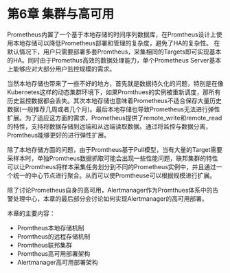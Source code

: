 # 第6章 集群与高可用

Prometheus内置了一个基于本地存储的时间序列数据库，在Promtheus设计上使用本地存储可以降低Prometheus部署和管理的复杂度，避免了HA的复杂性。 在默认情况下，用户只需要部署多套Promtheus，采集相同的Targets即可实现基本的HA。同时由于Promethus高效的数据处理能力，单个Prometheus Server基本上能够应对大部分用户监控规模的需求。

当然本地存储也带来了一些不好的地方，首先就是数据持久化的问题，特别是在像Kubernetes这样的动态集群环境下，如果Promthues的实例被重新调度，那所有历史监控数据都会丢失。其次本地存储也意味着Prometheus不适合保存大量历史数据(一般推荐几周或者几个月)。最后本地存储也导致Prometheus无法进行弹性扩展。为了适应这方面的需求，Prometheus提供了remote_write和remote_read的特性，支持将数据存储到远端和从远端读取数据。通过将监控与数据分离，Promtheus能够更好的进行弹性扩展。

除了本地存储方面的问题，由于Promtheus基于Pull模型，当有大量的Target需要采样本时，单独Promtheus数据抓取可能会出现一些性能问题，联邦集群的特性可以让Promtheus将样本采集任务划分到不同的Prometheus实例中，并且通过一个统一的中心节点进行聚合。从而可以使Promtheuse可以根据规模进行扩展。

除了讨论Prometheus自身的高可用，Alertmanager作为Promthues体系中的告警处理中心，本章的最后部分会讨论如何实现Alertmanager的高可用部署。

本章的主要内容：
* Promtheus本地存储机制
* Promtheus的远程存储机制
* Promtheus联邦集群
* Promtheus高可用部署架构
* Alertmanager高可用部署架构

